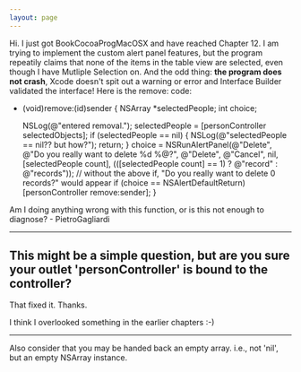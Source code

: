 ```yaml
---
layout: page
---
```


Hi. I just got BookCocoaProgMacOSX and have reached Chapter 12. I am trying to implement the custom alert panel features, but the program repeatily claims that none of the items in the table view are selected, even though I have Mutliple Selection on. And the odd thing: **the program does not crash**, Xcode doesn't spit out a warning or error and Interface Builder validated the interface! Here is the remove: code:

    
- (void)remove:(id)sender
{
	NSArray *selectedPeople;
	int choice;
	
	NSLog(@"entered removal.");
	selectedPeople = [personController selectedObjects];
	if (selectedPeople == nil) {
		NSLog(@"selectedPeople == nil?? but how?");
		return;
	}
	choice = NSRunAlertPanel(@"Delete", @"Do you really want to delete %d %@?", @"Delete", @"Cancel", nil,
	                         [selectedPeople count], (([selectedPeople count] == 1) ? @"record" : @"records"));
	// without the above if, "Do you really want to delete 0 records?" would appear
	if (choice == NSAlertDefaultReturn)
		[personController remove:sender];
}


Am I doing anything wrong with this function, or is this not enough to diagnose? - PietroGagliardi

----
This might be a simple question, but are you sure your outlet 'personController' is bound to the controller?
----
That fixed it. Thanks.

I think I overlooked something in the earlier chapters :-)

----

Also consider that you may be handed back an empty array. i.e., not 'nil', but an empty NSArray instance.
